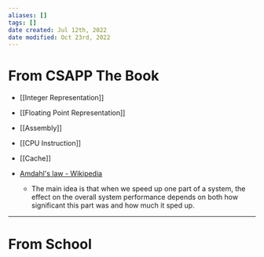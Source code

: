 ```yaml
---
aliases: []
tags: []
date created: Jul 12th, 2022
date modified: Oct 23rd, 2022
---
```

# From CSAPP The Book
- [[Integer Representation]]
- [[Floating Point Representation]]
- [[Assembly]]
- [[CPU Instruction]]
- [[Cache]]

- [Amdahl's law - Wikipedia](https://en.wikipedia.org/wiki/Amdahl%27s_law)
	- The main idea is that when we speed up one part of a system, the effect on the overall system performance depends on both how significant this part was and how much it sped up.

___

# From School